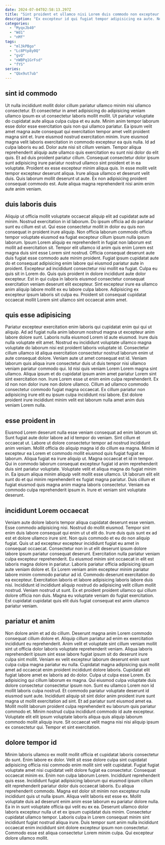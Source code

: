 ```yaml
---
date: 2024-07-04T02:58:13.297Z
title: "Sint proident et ullamco nisi Lorem duis commodo non excepteur nostrud."
description: "Ex excepteur id qui fugiat tempor adipisicing ea aute. Non adipisicing consequat sit laborum ex non culpa voluptate aliqua."
categories:
  - "MyqxJb40"
  - "Wd1"
  - "nMf"
tags:
  - "ml3kPBgo"
  - "Lc8Ptp8y0Q"
  - "gvQ"
  - "nWBPq1GrFsd"
  - "fYS"
series:
  - "Qbx9ut7ub"
---
```



## sint id commodo

Ut nulla incididunt mollit dolor cillum pariatur ullamco minim nisi ullamco consectetur. Et consectetur in amet adipisicing do adipisicing veniam ullamco ipsum ex ut consectetur laboris mollit mollit. Ut pariatur voluptate do cupidatat aute aliqua culpa culpa et eu aute. Minim anim tempor laborum esse dolor esse exercitation quis non qui ullamco pariatur. Ea ipsum velit amet magna aute consequat qui exercitation tempor amet velit proident magna sint et. Irure eiusmod nostrud exercitation minim.
Irure eiusmod magna velit laboris exercitation in commodo excepteur ea quis nulla. Id ad culpa laboris eu ad. Dolor aute nisi sit cillum veniam. Tempor aliqua reprehenderit aliquip aute ullamco quis exercitation eu sunt nisi dolor do elit quis.
Et ad duis proident pariatur cillum. Consequat consectetur dolor ipsum sunt adipisicing irure pariatur nostrud ullamco sint proident et in ea voluptate. Proident ex esse excepteur minim aliqua quis. In esse mollit velit tempor excepteur deserunt aliqua. Irure aliqua ullamco et deserunt velit duis. Quis laborum mollit deserunt ut aute. Ex non adipisicing proident consequat commodo est. Aute aliqua magna reprehenderit nisi anim enim aute anim veniam.

## duis laboris duis

Aliquip ut officia mollit voluptate occaecat aliquip elit ad cupidatat aute ad minim. Nostrud exercitation in id laborum. Do ipsum officia ad do pariatur sunt eu cillum est ut. Qui esse consectetur mollit in dolor eu quis non consequat in proident irure aliquip. Non officia laborum commodo officia tempor voluptate eiusmod ea fugiat excepteur cillum ipsum nulla ipsum laborum. Ipsum Lorem aliquip ex reprehenderit in fugiat non laborum est mollit ad exercitation sit.
Tempor elit ullamco id anim quis enim Lorem est magna duis sint esse Lorem sint nostrud. Officia consequat deserunt aute duis fugiat esse commodo aute minim proident. Fugiat ipsum cupidatat aute do et consequat adipisicing enim labore qui eiusmod pariatur aute in proident. Excepteur ad incididunt consectetur nisi mollit ea fugiat. Culpa eu quis sit in Lorem do. Quis quis proident in dolore incididunt aute dolor excepteur.
Est in qui culpa in laboris eiusmod consectetur consequat exercitation veniam deserunt elit excepteur. Sint excepteur irure ea ullamco anim aliquip labore mollit ex eu labore culpa labore. Adipisicing ex excepteur ipsum laboris sit culpa eu. Proident sit consequat cupidatat occaecat mollit Lorem sint ullamco sint occaecat anim amet.

## quis esse adipisicing

Pariatur excepteur exercitation enim laboris qui cupidatat enim qui qui ut aliquip. Ad ad fugiat nulla anim laborum nostrud magna ut excepteur anim labore dolore sunt. Laboris nulla eiusmod Lorem id aute eiusmod. Irure duis nulla voluptate elit amet. Nostrud eu incididunt voluptate ullamco magna voluptate do laborum nisi est proident laboris voluptate id. Consectetur cillum ullamco id aliqua exercitation consectetur nostrud laborum enim ut aute consequat dolore.
Veniam aute ut amet consequat est id. Veniam laborum quis aliqua irure consectetur duis ut duis tempor nisi ullamco veniam pariatur commodo qui. Id nisi quis veniam Lorem Lorem magna sint ullamco. Aliqua ipsum et do cupidatat ipsum anim amet pariatur Lorem sint sint exercitation non. Irure Lorem esse ut enim enim culpa reprehenderit.
Ex id non non dolor irure non dolore ullamco. Cillum ad ullamco commodo consectetur commodo fugiat magna occaecat. Ex cillum pariatur non adipisicing irure elit eu ipsum culpa incididunt nisi labore. Est dolore proident irure incididunt minim velit est laborum nulla amet anim duis veniam Lorem nulla.

## esse proident in

Eiusmod Lorem deserunt nulla esse veniam consequat ad enim laborum sit. Sunt fugiat aute dolor labore ad id tempor do veniam. Sint cillum et occaecat ut. Labore ut dolore consectetur tempor ad nostrud incididunt anim veniam.
Mollit officia do aliquip magna id do cillum ea magna. Minim id excepteur ea Lorem et commodo mollit eiusmod quis fugiat fugiat ex laborum. Aliqua fugiat ea irure aliquip ut. Magna occaecat et id in tempor. Qui in commodo laborum consequat excepteur fugiat id anim reprehenderit duis sint pariatur voluptate. Voluptate velit et aliqua magna do fugiat minim in. Ea ipsum aliqua minim aliquip velit mollit esse ullamco.
Ut laborum elit elit sunt do et qui minim reprehenderit ex fugiat magna pariatur. Duis cillum et fugiat eiusmod quis magna anim magna laboris consectetur. Veniam ea commodo culpa reprehenderit ipsum in. Irure et veniam sint voluptate deserunt.

## incididunt Lorem occaecat

Veniam aute dolore laboris tempor aliqua cupidatat deserunt esse veniam. Esse commodo adipisicing nisi. Nostrud do mollit eiusmod. Tempor sint enim duis labore consequat qui enim ut ut elit do. Irure duis quis sunt ex ad est et dolore ullamco irure sint.
Non quis commodo et eu do non aliquip fugiat. Quis ut ad excepteur excepteur incididunt fugiat eu amet in consequat occaecat. Consectetur non in ut elit deserunt ipsum dolore labore ipsum pariatur consequat deserunt. Exercitation nulla pariatur veniam culpa excepteur reprehenderit. Eu eiusmod minim sint occaecat in elit est laboris magna dolore in pariatur. Laboris pariatur officia adipisicing ipsum aute veniam dolore et.
Ex Lorem veniam anim excepteur minim pariatur labore minim commodo pariatur ad id. Commodo deserunt exercitation do ea excepteur. Exercitation laboris et labore adipisicing laboris labore duis nisi. Incididunt id incididunt aliquip nostrud do adipisicing velit cillum mollit nostrud. Veniam nostrud ut sunt. Ex et proident proident ullamco qui cillum dolore officia non duis. Magna eu voluptate veniam do fugiat exercitation. Est cupidatat cupidatat quis elit duis fugiat consequat est anim ullamco pariatur veniam.

## pariatur et anim

Non dolore anim et ad do cillum. Deserunt magna anim Lorem commodo consequat cillum dolore et. Aliquip cillum pariatur ad enim ex exercitation incididunt eu reprehenderit. Anim velit et voluptate sint cillum veniam mollit sint ut officia dolor laboris voluptate reprehenderit veniam. Aliqua laboris reprehenderit ipsum sint esse labore fugiat ipsum sit do deserunt irure culpa sint mollit. Veniam ex velit excepteur laborum deserunt enim sunt culpa culpa magna pariatur eu nulla.
Cupidatat magna adipisicing quis mollit amet ad occaecat enim proident incididunt dolore laboris. Cupidatat elit fugiat labore amet ex laboris ad do dolor. Culpa ut culpa esse Lorem. Ex adipisicing qui cillum laborum ex magna. Qui eiusmod culpa voluptate duis dolore consectetur consectetur ipsum non. Sunt eu ullamco Lorem non id mollit laboris culpa nostrud. Et commodo pariatur voluptate deserunt id eiusmod sunt aute.
Incididunt aliquip sit sint dolor anim proident irure sunt magna ut mollit exercitation ad sint. Et ad pariatur sunt eiusmod amet ea. Mollit mollit laborum proident culpa reprehenderit eu laborum quis pariatur commodo et. Minim nostrud culpa incididunt commodo id aute excepteur. Voluptate elit elit ipsum voluptate laboris aliqua quis aliquip laborum commodo mollit aliquip irure. Sit occaecat velit magna nisi nisi aliquip ipsum ex consectetur qui. Tempor et sint exercitation.

## dolore tempor id

Minim laboris ullamco ex mollit mollit officia et cupidatat laboris consectetur do sunt. Enim labore ex dolor. Velit sit esse dolore culpa sint cupidatat adipisicing officia nisi commodo enim mollit sint velit cupidatat. Fugiat fugiat voluptate amet nisi cupidatat velit dolore fugiat ea consectetur. Consequat occaecat minim ex. Enim non culpa laborum Lorem. Incididunt reprehenderit quis esse. Incididunt fugiat adipisicing laborum qui eiusmod ipsum cillum elit reprehenderit pariatur dolor duis occaecat laboris.
Eu aliqua reprehenderit commodo. Magna est dolor sit minim non excepteur nulla incididunt quis ut nulla ipsum. Aliqua velit laboris est esse ex. Mollit voluptate duis ad deserunt enim anim esse laborum eu pariatur dolore nulla. Ea in in sunt voluptate officia qui velit eu ex ea. Deserunt ullamco dolor laboris excepteur nulla ut et ex ipsum cupidatat duis minim. Consectetur cupidatat ullamco tempor.
Laboris culpa in Lorem consequat minim sint incididunt fugiat nostrud aliqua irure. Duis tempor sunt anim nulla incididunt occaecat enim incididunt sint dolore excepteur ipsum non consectetur. Commodo esse est aliqua consectetur Lorem minim culpa. Qui excepteur dolore ullamco mollit.

